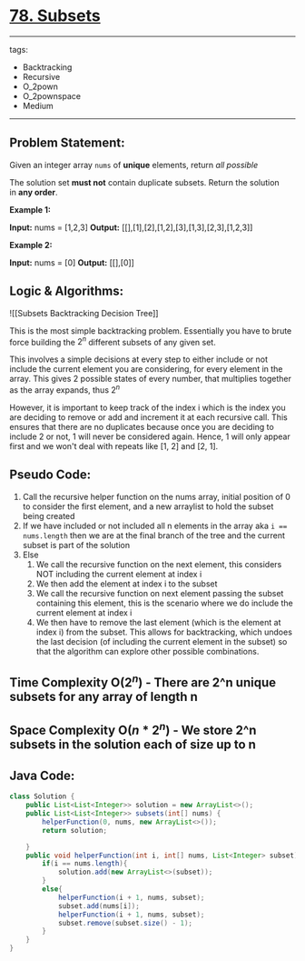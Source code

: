 # [78. Subsets](https://leetcode.com/problems/subsets/)

---
tags:
  - Backtracking
  - Recursive
  - O_2pown
  - O_2pownspace
  - Medium
---
## Problem Statement: 

Given an integer array `nums` of **unique** elements, return _all possible_ 

The solution set **must not** contain duplicate subsets. Return the solution in **any order**.

**Example 1:**

**Input:** nums = [1,2,3]
**Output:** \[[],[1],[2],[1,2],[3],[1,3],[2,3],[1,2,3]]

**Example 2:**

**Input:** nums = [0]
**Output:** \[[],[0]]

## Logic & Algorithms:

![[Subsets Backtracking Decision Tree]]

This is the most simple backtracking problem. Essentially you have to brute force building the $2^n$ different subsets of any given set.  

This involves a simple decisions at every step to either include or not include the current element you are considering, for every element in the array. This gives 2 possible states of every number, that multiplies together as the array expands, thus $2^n$

However, it is important to keep track of the index i which is the index you are deciding to remove or add and increment it at each recursive call. This ensures that there are no duplicates because once you are deciding to include 2 or not, 1 will never be considered again. Hence, 1 will only appear first and we won't deal with repeats like [1, 2] and [2, 1].
## Pseudo Code:

1. Call the recursive helper function on the nums array, initial position of 0 to consider the first element, and a new arraylist to hold the subset being created
2. If we have included or not included all n elements in the array aka `i == nums.length` then we are at the final branch of the tree and the current subset is part of the solution 
3. Else
	1. We call the recursive function on the next element, this considers NOT including the current element at index i
	2. We then add the element at index i to the subset
	3. We call the recursive function on next element passing the subset containing this element, this is the scenario where we do include the current element at index i
	4. We then have to remove the last element (which is the element at index i) from the subset. This allows for backtracking, which undoes the last decision (of including the current element in the subset) so that the algorithm can explore other possible combinations.
## Time Complexity O($2^n$) - There are 2^n unique subsets for any array of length n 
## Space Complexity O($n * 2^n$) - We store 2^n subsets in the solution each of size up to n 
## Java Code:

```java
class Solution {
    public List<List<Integer>> solution = new ArrayList<>(); 
    public List<List<Integer>> subsets(int[] nums) {
        helperFunction(0, nums, new ArrayList<>());
        return solution; 

    }
    public void helperFunction(int i, int[] nums, List<Integer> subset){
        if(i == nums.length){
            solution.add(new ArrayList<>(subset)); 
        }
        else{
            helperFunction(i + 1, nums, subset);
            subset.add(nums[i]);
            helperFunction(i + 1, nums, subset);
            subset.remove(subset.size() - 1); 
        }
    }
}
```